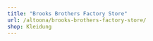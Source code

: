 ```yaml
---
title: "Brooks Brothers Factory Store"
url: /altoona/brooks-brothers-factory-store/
shop: Kleidung
---
```

